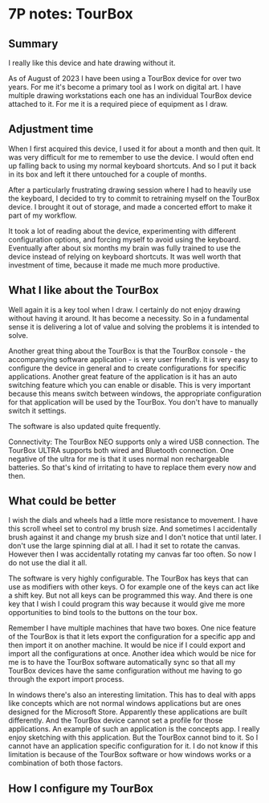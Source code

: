 # 7P notes: TourBox

## Summary

I really like this device and hate drawing without it.

As of August of 2023 I have been using a TourBox device for over two years. For me it's become a primary tool as I work on digital art. I have multiple drawing workstations each one has an individual TourBox device attached to it. For me it is a required piece of equipment as I draw.

## Adjustment time

When I first acquired this device, I used it for about a month and then quit. It was very difficult for me to remember to use the device. I would often end up falling back to using my normal keyboard shortcuts. And so I put it back in its box and left it there untouched for a couple of months.

After a particularly frustrating drawing session where I had to heavily use the keyboard, I decided to try to commit to retraining myself on the TourBox device. I brought it out of storage, and made a concerted effort to make it part of my workflow.

It took a lot of reading about the device, experimenting with different configuration options, and forcing myself to avoid using the keyboard. Eventually after about six months my brain was fully trained to use the device instead of relying on keyboard shortcuts. It was well worth that investment of time, because it made me much more productive.

## What I like about the TourBox

Well again it is a key tool when I draw. I certainly do not enjoy drawing without having it around. It has become a necessity. So in a fundamental sense it is delivering a lot of value and solving the problems it is intended to solve.&#x20;

Another great thing about the TourBox is that the TourBox console - the accompanying software application - is very user friendly. It is very easy to configure the device in general and to create configurations for specific applications. Another great feature of the application is it has an auto switching feature which you can enable or disable. This is very important because this means switch between windows, the appropriate configuration for that application will be used by the TourBox. You don't have to manually switch it settings.

The software is also updated quite frequently.

Connectivity: The TourBox NEO supports only a wired USB connection. The TourBox ULTRA supports both wired and Bluetooth connection. One negative of the ultra for me is that it uses normal non rechargeable batteries. So that's kind of irritating to have to replace them every now and then.

## What could be better

I wish the dials and wheels had a little more resistance to movement. I have this scroll wheel set to control my brush size. And sometimes I accidentally brush against it and change my brush size and I don't notice that until later. I don't use the large spinning dial at all. I had it set to rotate the canvas. However then I was accidentally rotating my canvas far too often. So now I do not use the dial it all.

The software is very highly configurable. The TourBox has keys that can use as modifiers with other keys. O for example one of the keys can act like a shift key. But not all keys can be programmed this way. And there is one key that I wish I could program this way because it would give me more opportunities to bind tools to the buttons on the tour box.

Remember I have multiple machines that have two boxes. One nice feature of the TourBox is that it lets export the configuration for a specific app and then import it on another machine. It would be nice if I could export and import all the configurations at once. Another idea which would be nice for me is to have the TourBox software automatically sync so that all my TourBox devices have the same configuration without me having to go through the export import process.

In windows there's also an interesting limitation. This has to deal with apps like concepts which are not normal windows applications but are ones designed for the Microsoft Store. Apparently these applications are built differently. And the TourBox device cannot set a profile for those applications. An example of such an application is the concepts app. I really enjoy sketching with this application. But the TourBox cannot bind to it. So I cannot have an application specific configuration for it. I do not know if this limitation is because of the TourBox software or how windows works or a combination of both those factors.

## How I configure my TourBox

<figure><img src="../../.gitbook/assets/7P SLIDE Tourbox.jpg" alt=""><figcaption></figcaption></figure>

##

